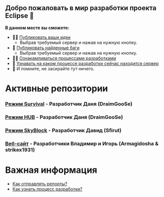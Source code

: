 ## Добро пожаловать в мир разработки проекта Eclipse 👋


**В данном месте вы сможете:**

- 🙋‍♀️ [Публиковать ваши идеи](#)
    - Выбрав требуемый сервер и нажав на нужную кнопку.
- 🌈 [Публиковать найденные баги](#)
    - Выбрав требуемый сервер и нажав на нужную кнопку.
- 👩‍💻 [Ознакамливаться процессами разработками](https://github.com/orgs/Server-Eclipse/projects/2)
- 🍿 [Узнавать на каком процессе разработки сейчас находится сервер](https://github.com/orgs/Server-Eclipse/projects/2)
- 🧙 И помните, не засирайте тут ничего.


# Активные репозитории
### [Режим Survival](https://github.com/TODO-Eclipse/Survival) - Разработчик Даня (DraimGooSe)
### [Режим HUB](https://github.com/TODO-Eclipse/HUB) - Разработчик Даня (DraimGooSe)
### [Режим SkyBlock](https://github.com/TODO-Eclipse/SkyBlock) - Разработчик Давид (Sfirut)
### [Веб-сайт](https://github.com/TODO-Eclipse/Website) - Разработчики Владимир и Игорь (Armagidosha & strikex1931)

# Важная информация
- [Как отправлять репорты?](https://github.com/Server-Eclipse/Survival/wiki/%D0%9A%D0%B0%D0%BA-%D0%BF%D0%BE%D0%BB%D1%8C%D0%B7%D0%BE%D0%B2%D0%B0%D1%82%D1%8C%D1%81%D1%8F-Github)
- [Как узнать процесс разработки?](https://github.com/Server-Eclipse/Survival/wiki/%D0%9A%D0%B0%D0%BA-%D0%BF%D0%BE%D0%BB%D1%8C%D0%B7%D0%BE%D0%B2%D0%B0%D1%82%D1%8C%D1%81%D1%8F-Github)
